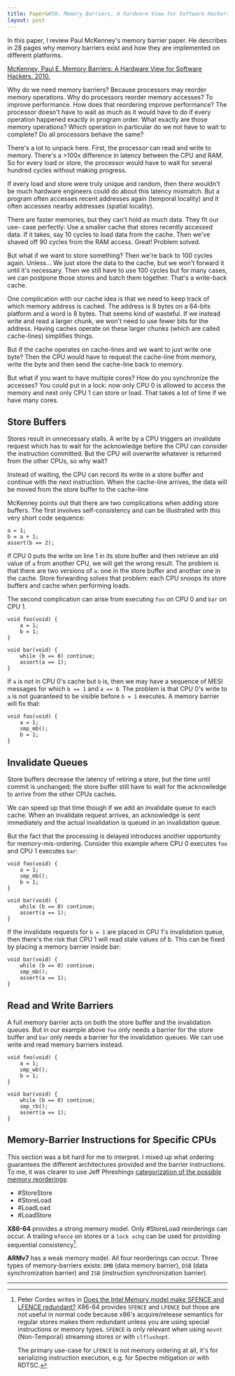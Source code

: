 ```yaml
---
title: Paper&#58; Memory Barriers, A hardware View for Software Hackers
layout: post
---
```

<!-- excerpt start -->
In this paper, I review Paul McKenney's memory barrier paper. He describes
in 28 pages why memory barriers exist and how they are implemented on
different platforms. 
<!-- excerpt end -->

[McKenney, Paul E. Memory Barriers: A Hardware View for Software Hackers. 2010.](http://codelabs.ru/reading/whymb.2010.07.23a.pdf)


Why do we need memory barriers? Because processors may reorder memory
operations. Why do processors reorder memory accesses? To improve performance.
How does that reordering improve performance? The processor doesn't have to 
wait as much as it would have to do if every operation happened exactly in 
program order. What exactly are those memory operations? Which operation in
particular do we not have to wait to complete? Do all processors behave the
same?

There's a lot to unpack here. First, the processor can read and write to memory.
There's a >100x difference in latency between the CPU and RAM. So for every load
or store, the processor would have to wait for several hundred cycles without
making progress.

If every load and store were truly unique and random, then there wouldn't be
much hardware engineers could do about this latency mismatch. But a program
often accesses recent addresses again (temporal locality) and it often
accesses nearby addresses (spatial locality).

There are faster memories, but they can't hold as much data. They fit our use-
case perfectly: Use a smaller cache that stores recently accessed data. If it
takes, say 10 cycles to load data from the cache. Then we've shaved off 90
cycles from the RAM access. Great! Problem solved.

But what if we want to store something? Then we're back to 100 cycles again.
Unless... We just store the data to the cache, but we won't forward it until
it's necessary. Then we still have to use 100 cycles but for many cases, we
can postpone those stores and batch them together. That's a write-back cache.

One complication with our cache idea is that we need to keep track of which
memory address is cached. The address is 8 bytes on a 64-bits platform and a
word is 8 bytes. That seems kind of wasteful. If we instead write and read a 
larger chunk, we won't need to use fewer bits for the address. Having caches
operate on these larger chunks (which are called cache-lines) simplifies things.

But if the cache operates on cache-lines and we want to just write one byte?
Then the CPU would have to request the cache-line from memory, write the byte and
then send the cache-line back to memory.

But what if you want to have multiple cores? How do you synchronize the
accesses? You could put in a lock: now only CPU 0 is allowed to access the 
memory and next only CPU 1 can store or load. That takes a lot of time if we 
have many cores.

## Store Buffers
Stores result in unnecessary stalls. A write by a CPU triggers an invalidate
request which has to wait for the acknowledge before the CPU can consider
the instruction committed. But the CPU will overwrite whatever is returned
from the other CPUs, so why wait?

Instead of waiting, the CPU can record its write in a store buffer and
continue with the next instruction. When the cache-line arrives, the data will
be moved from the store buffer to the cache-line

McKenney points out that there are two complications when adding store
buffers. The first involves self-consistency and can be illustrated with this
very short code sequence:

```
a = 1;
b = a + 1;
assert(b == 2);
```

If CPU 0 puts the write on line 1 in its store buffer and then retrieve an old
value of `a` from another CPU, we will get the wrong result. The problem is
that there are two versions of `a`: one in the store buffer and another one in
the cache. Store forwarding solves that problem: each CPU snoops its store
buffers and cache when performing loads.

The second complication can arise from executing `foo` on CPU 0 and `bar` on 
CPU 1.

```
void foo(void) {
    a = 1;
    b = 1;
}

void bar(void) {
    while (b == 0) continue;
    assert(a == 1);
}
```
If `a` is not in CPU 0's cache but `b` is, then we may have a sequence of MESI
messages for which `b == 1` and `a == 0`. The problem is that CPU 0's write to
`a` is not guaranteed to be visible before `b = 1` executes. A memory barrier
will fix that:

```
void foo(void) {
    a = 1;
    smp_mb();
    b = 1;
}
```

## Invalidate Queues
Store buffers decrease the latency of retiring a store, but the time until
commit is unchanged; the store buffer still have to wait for the acknowledge
to arrive from the other CPUs caches.

We can speed up that time though if we add an invalidate queue to each cache.
When an invalidate request arrives, an acknowledge is sent immediately and the
actual invalidation is queued in an invalidation queue.

But the fact that the processing is delayed introduces another opportunity for
memory-mis-ordering. Consider this example where CPU 0 executes `foo` and CPU 1
executes `bar`:

```
void foo(void) {
    a = 1;
    smp_mb();
    b = 1;
}

void bar(void) {
    while (b == 0) continue;
    assert(a == 1);
}
```

If the invalidate requests for `b = 1` are placed in CPU 1's invalidation queue,
then there's the risk that CPU 1 will read stale values of b. This can be fixed
by placing a memory barrier inside bar:

```
void bar(void) {
    while (b == 0) continue;
    smp_mb();
    assert(a == 1);
}
```

## Read and Write Barriers
A full memory barrier acts on both the store buffer and the invalidation queues.
But in our example above `foo` only needs a barrier for the store buffer and
`bar` only needs a barrier for the invalidation queues. We can use write and
read memory barriers instead.

```
void foo(void) {
    a = 1;
    smp_wb();
    b = 1;
}

void bar(void) {
    while (b == 0) continue;
    smp_rb();
    assert(a == 1);
}
```

## Memory-Barrier Instructions for Specific CPUs
This section was a bit hard for me to interpret. I mixed up what ordering
guarantees the different architectures provided and the barrier instructions. To
me, it was clearer to use Jeff Phreshings [categorization of the possible memory
reorderings][preshing-mem]:
* #StoreStore
* #StoreLoad
* #LoadLoad
* #LoadStore

[preshing-mem]:(https://preshing.com/20120710/memory-barriers-are-like-source-control-operations/)

**X86-64** provides a strong memory model. Only #StoreLoad reorderings can occur. A
trailing `mfence` on stores or a `lock xchg` can be used for providing
sequential consistency[^petercordes-sfence].

**ARMv7** has a weak memory model. All four reorderings can occur. Three types
of memory-barriers exists: `DMB` (data memory barrier), `DSB` (data 
synchronization barrier) and `ISB` (instruction synchronization barrier).

---

[^petercordes-sfence]: Peter Cordes writes in [Does the Intel Memory model make SFENCE and LFENCE redundant?](https://stackoverflow.com/questions/32705169/does-the-intel-memory-model-make-sfence-and-lfence-redundant)
    X86-64 provides `SFENCE` and `LFENCE` but those are not useful in normal
    code because x86's acquire/release semantics for regular stores makes them
    redundant unless you are using special instructions or memory types.
    `SFENCE` is only relevant when using `movnt` (Non-Temporal) streaming stores
    or with `clflushopt`.

    The primary use-case for `LFENCE` is not memory ordering at all, it's for
    serializing instruction execution, e.g. for Spectre mitigation or with
    RDTSC.